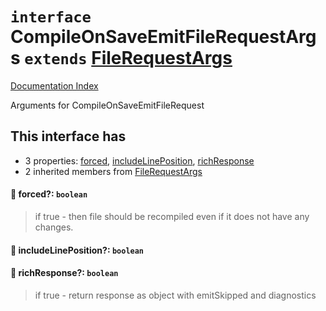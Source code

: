 # `interface` CompileOnSaveEmitFileRequestArgs `extends` [FileRequestArgs](../interface.FileRequestArgs/README.md)

[Documentation Index](../README.md)

Arguments for CompileOnSaveEmitFileRequest

## This interface has

- 3 properties:
[forced](#-forced-boolean),
[includeLinePosition](#-includelineposition-boolean),
[richResponse](#-richresponse-boolean)
- 2 inherited members from [FileRequestArgs](../interface.FileRequestArgs/README.md)


#### 📄 forced?: `boolean`

> if true - then file should be recompiled even if it does not have any changes.



#### 📄 includeLinePosition?: `boolean`



#### 📄 richResponse?: `boolean`

> if true - return response as object with emitSkipped and diagnostics



